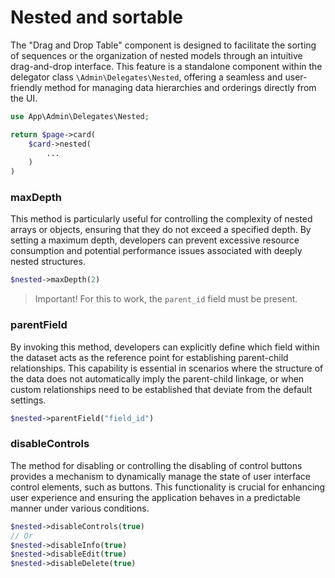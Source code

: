 # Nested and sortable

The "Drag and Drop Table" component is designed to facilitate the sorting of sequences or the organization of nested models through an intuitive drag-and-drop interface. This feature is a standalone component within the delegator class `\Admin\Delegates\Nested`, offering a seamless and user-friendly method for managing data hierarchies and orderings directly from the UI.
```php
use App\Admin\Delegates\Nested;

return $page->card(
	$card->nested(
		...
	)
)
```

### maxDepth
This method is particularly useful for controlling the complexity of nested arrays or objects, ensuring that they do not exceed a specified depth. By setting a maximum depth, developers can prevent excessive resource consumption and potential performance issues associated with deeply nested structures.
```php
$nested->maxDepth(2)
```
> Important! For this to work, the `parent_id` field must be present.

### parentField
By invoking this method, developers can explicitly define which field within the dataset acts as the reference point for establishing parent-child relationships. This capability is essential in scenarios where the structure of the data does not automatically imply the parent-child linkage, or when custom relationships need to be established that deviate from the default settings.
```php
$nested->parentField("field_id")
```

### disableControls
The method for disabling or controlling the disabling of control buttons provides a mechanism to dynamically manage the state of user interface control elements, such as buttons. This functionality is crucial for enhancing user experience and ensuring the application behaves in a predictable manner under various conditions.
```php
$nested->disableControls(true)
// Or
$nested->disableInfo(true)
$nested->disableEdit(true)
$nested->disableDelete(true)
```
